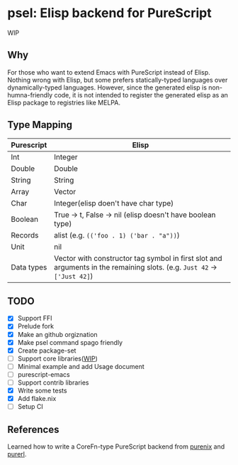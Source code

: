 # psel: Elisp backend for PureScript

WIP

## Why

For those who want to extend Emacs with PureScript instead of Elisp.
Nothing wrong with Elisp, but some prefers statically-typed languages over dynamically-typed languages.
However, since the generated elisp is non-humna-friendly code, it is not intended to register the generated elisp as an Elisp package to registries like MELPA.

## Type Mapping

Purescript | Elisp
-----------|------
Int | Integer
Double | Double
String | String
Array | Vector
Char | Integer(elisp doen't have char type)
Boolean | True -> t, False -> nil (elisp doesn't have boolean type)
Records | alist (e.g. `(('foo . 1) ('bar . "a"))`)
Unit | nil
Data types | Vector with constructor tag symbol in first slot and arguments in the remaining slots. (e.g. `Just 42` -> `['Just 42]`)

## TODO

* [x] Support FFI
* [x] Prelude fork
* [x] Make an github orgiznation
* [x] Make psel command spago friendly
* [x] Create package-set
* [ ] Support core libraries([WIP](https://github.com/psel-org/package-sets))
* [ ] Minimal example and add Usage document
* [ ] purescript-emacs
* [ ] Support contrib libraries
* [x] Write some tests
* [x] Add flake.nix
* [ ] Setup CI

## References

Learned how to write a CoreFn-type PureScript backend from [purenix](https://github.com/purenix-org/purenix) and [purerl](https://github.com/purerl/purerl).
